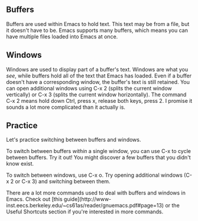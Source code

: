 ## Buffers

Buffers are used within Emacs to hold text. This text may be from a file, but
it doesn't have to be. Emacs supports many buffers, which means you can have
multiple files loaded into Emacs at once.

## Windows

Windows are used to display part of a buffer's text. Windows are what you
_see_, while buffers hold all of the text that Emacs has loaded. Even if a
buffer doesn't have a corresponding window, the buffer's text is still
retained. You can open additional windows using C-x 2 (splits the current
window vertically) or C-x 3 (splits the current window horizontally). The
command C-x 2 means hold down Ctrl, press x, release both keys, press 2. I
promise it sounds a lot more complicated than it actually is.

## Practice

Let's practice switching between buffers and windows.

To switch between buffers _within_ a single window, you can use C-x <arrow-
key> to cycle between buffers. Try it out! You might discover a few buffers
that you didn't know exist.

To switch between windows, use C-x o. Try opening additional windows (C-x 2 or
C-x 3) and switching between them.

There are a lot more commands used to deal with buffers and windows in Emacs.
Check out [this guide](http://www-
inst.eecs.berkeley.edu/~cs61as/reader/gnuemacs.pdf#page=13) or the Useful
Shortcuts section if you're interested in more commands.

